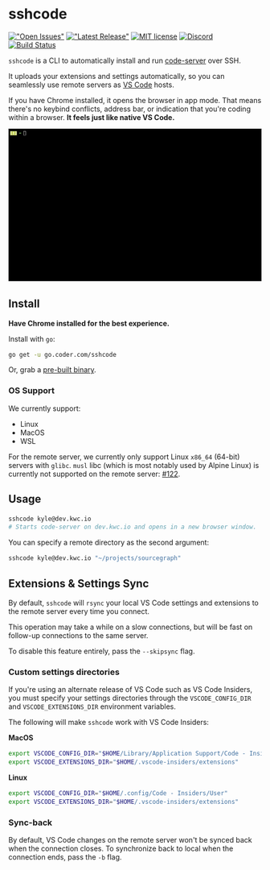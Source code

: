 # sshcode

[!["Open Issues"](https://img.shields.io/github/issues-raw/cdr/sshcode.svg)](https://github.com/cdr/sshcode/issues)
[!["Latest Release"](https://img.shields.io/github/release/cdr/sshcode.svg)](https://github.com/cdr/sshcode/releases/latest)
[![MIT license](https://img.shields.io/badge/license-MIT-green.svg)](https://github.com/cdr/sshcode/blob/master/LICENSE)
[![Discord](https://img.shields.io/discord/463752820026376202.svg?label=&logo=discord&logoColor=ffffff&color=7389D8&labelColor=6A7EC2)](https://discord.gg/zxSwN8Z)
[![Build Status](https://travis-ci.org/cdr/sshcode.svg?branch=master)](https://travis-ci.org/cdr/sshcode)

`sshcode` is a CLI to automatically install and run [code-server](https://github.com/cdr/code-server) over SSH.

It uploads your extensions and settings automatically, so you can seamlessly use
remote servers as [VS Code](https://code.visualstudio.com) hosts.

If you have Chrome installed, it opens the browser in app mode. That means
there's no keybind conflicts, address bar, or indication that you're coding within a browser.
**It feels just like native VS Code.**

![Demo](/demo.gif)

## Install

**Have Chrome installed for the best experience.**

Install with `go`:

```bash
go get -u go.coder.com/sshcode
```

Or, grab a [pre-built binary](https://github.com/cdr/sshcode/releases).

### OS Support

We currently support:
- Linux
- MacOS
- WSL

For the remote server, we currently only support Linux `x86_64` (64-bit)
servers with `glibc`. `musl` libc (which is most notably used by Alpine Linux)
is currently not supported on the remote server:
[#122](https://github.com/cdr/sshcode/issues/122).

## Usage

```bash
sshcode kyle@dev.kwc.io
# Starts code-server on dev.kwc.io and opens in a new browser window.
```

You can specify a remote directory as the second argument:

```bash
sshcode kyle@dev.kwc.io "~/projects/sourcegraph"
```

## Extensions & Settings Sync

By default, `sshcode` will `rsync` your local VS Code settings and extensions
to the remote server every time you connect.

This operation may take a while on a slow connections, but will be fast
on follow-up connections to the same server.

To disable this feature entirely, pass the `--skipsync` flag.

### Custom settings directories

If you're using an alternate release of VS Code such as VS Code Insiders, you
must specify your settings directories through the `VSCODE_CONFIG_DIR` and
`VSCODE_EXTENSIONS_DIR` environment variables.

The following will make `sshcode` work with VS Code Insiders:

**MacOS**

```bash
export VSCODE_CONFIG_DIR="$HOME/Library/Application Support/Code - Insiders/User"
export VSCODE_EXTENSIONS_DIR="$HOME/.vscode-insiders/extensions"
```

**Linux**

```bash
export VSCODE_CONFIG_DIR="$HOME/.config/Code - Insiders/User"
export VSCODE_EXTENSIONS_DIR="$HOME/.vscode-insiders/extensions"
```

### Sync-back

By default, VS Code changes on the remote server won't be synced back
when the connection closes. To synchronize back to local when the connection ends,
pass the `-b` flag.
